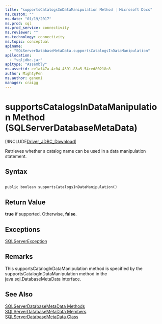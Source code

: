 ```yaml
---
title: "supportsCatalogsInDataManipulation Method | Microsoft Docs"
ms.custom: ""
ms.date: "01/19/2017"
ms.prod: sql
ms.prod_service: connectivity
ms.reviewer: ""
ms.technology: connectivity
ms.topic: conceptual
apiname: 
  - "SQLServerDatabaseMetaData.supportsCatalogsInDataManipulation"
apilocation: 
  - "sqljdbc.jar"
apitype: "Assembly"
ms.assetid: ee1af47a-4c04-4391-83a5-54ced80218c8
author: MightyPen
ms.author: genemi
manager: craigg
---
```

# supportsCatalogsInDataManipulation Method (SQLServerDatabaseMetaData)
[!INCLUDE[Driver_JDBC_Download](../../../includes/driver_jdbc_download.md)]

  Retrieves whether a catalog name can be used in a data manipulation statement.  
  
## Syntax  
  
```  
  
public boolean supportsCatalogsInDataManipulation()  
```  
  
## Return Value  
 **true** if supported. Otherwise, **false**.  
  
## Exceptions  
 [SQLServerException](../../../connect/jdbc/reference/sqlserverexception-class.md)  
  
## Remarks  
 This supportsCatalogInDataManipulation method is specified by the supportsCatalogInDataManipulation method in the java.sql.DatabaseMetaData interface.  
  
## See Also  
 [SQLServerDatabaseMetaData Methods](../../../connect/jdbc/reference/sqlserverdatabasemetadata-methods.md)   
 [SQLServerDatabaseMetaData Members](../../../connect/jdbc/reference/sqlserverdatabasemetadata-members.md)   
 [SQLServerDatabaseMetaData Class](../../../connect/jdbc/reference/sqlserverdatabasemetadata-class.md)  
  
  
